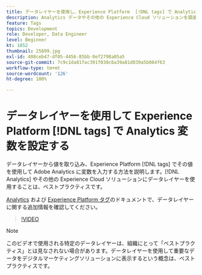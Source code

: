 ```yaml
---
title: データレイヤーを使用し、Experience Platform  [!DNL tags] で Analytics 変数を設定する
description: Analytics データやその他の Experience Cloud ソリューションを調達するためのデータレイヤーの使用方法について説明します。
feature: Tags
topics: Development
role: Developer, Data Engineer
level: Beginner
kt: 1852
thumbnail: 25899.jpg
exl-id: 408ceb47-df05-4456-85bb-0ef2798a05a5
source-git-commit: 7c9c1da81fac391f030c6a39a81d039a5b084f63
workflow-type: tm+mt
source-wordcount: '126'
ht-degree: 100%

---
```


# データレイヤーを使用して Experience Platform [!DNL tags] で Analytics 変数を設定する

データレイヤーから値を取り込み、Experience Platform [!DNL tags] でその値を使用して Adobe Analytics に変数を入力する方法を説明します。[!DNL Analytics] やその他の Experience Cloud ソリューションにデータレイヤーを使用することは、ベストプラクティスです。

[Analytics](https://experienceleague.adobe.com/docs/analytics/implementation/prepare/data-layer.html?lang=ja) および [Experience Platform タグ](https://experienceleague.adobe.com/docs/experience-platform/tags/extensions/client/client-data-layer/overview.html?lang=ja)のドキュメントで、データレイヤーに関する追加情報を確認してください。

>[!VIDEO](https://video.tv.adobe.com/v/25899/?quality=12&learn=on)

>[!NOTE]
>
>このビデオで使用される特定のデータレイヤーは、組織にとって「ベストプラクティス」とは見なされない場合があります。データレイヤーを使用して重要なデータをデジタルマーケティングソリューションに表示するという概念は、ベストプラクティスです。
